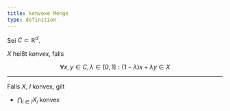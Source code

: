 ```yaml
---
title: konvexe Menge
type: definition
---
```


Sei $C \subset \mathbb{R}^d$.

$X$ heißt *konvex*, falls

$$
	\forall x, y \in C, \lambda \in [0, 1] : (1 - \lambda)x + \lambda y \in X
$$

---

Falls $X$, $I$ konvex, gilt
- $\bigcap_{i \in I} X_i$ konvex